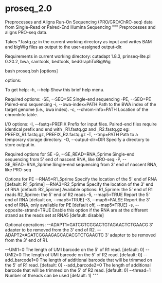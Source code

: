 # proseq_2.0
Preprocesses and Aligns Run-On Sequencing (PRO/GRO/ChRO-seq) data from Single-Read or Paired-End Illumina Sequencing
"""
Preprocesses and aligns PRO-seq data.

Takes *.fastq.gz in the current working directory as input and writes
BAM and bigWig files as output to the user-assigned output-dir.

Requirements in current working directory:
cutadapt 1.8.3, prinseq-lite.pl 0.20.2, bwa, samtools, bedtools, bedGraphToBigWig

bash proseq.bsh [options]

options:

To get help:
-h, --help             Show this brief help menu.

Required options:
-SE, --SEQ=SE          Single-end sequencing
-PE, --SEQ=PE          Paired-end sequencing
-i, --bwa-index=PATH   Path to the BWA index of the target genome (i.e., bwa index).
-c, --chrom-info=PATH  Location of the chromInfo table.

I/O options:
-I, --fastq=PREFIX     Prefix for input files.
                       Paired-end files require identical prefix and end with _R1.fastq.gz and _R2.fastq.gz
                       eg: PREFIX_R1.fastq.gz, PREFIX_R2.fastq.gz
-T, --tmp=PATH         Path to a temporary storage directory.
-O, --output-dir=DIR   Specify a directory to store output in.

Required options for SE
-G, --SE_READ=RNA_5prime Single-end sequencing from 5' end of nascent RNA, like GRO-seq
-P, --SE_READ=RNA_3prime Single-end sequencing from 3' end of nascent RNA, like PRO-seq

Options for PE
--RNA5=R1_5prime    Specify the location of the 5' end of RNA [default: R1_5prime]
--RNA3=R2_5prime    Specify the location of the 3' end of RNA [default: R2_5prime]
                    Available options: R1_5prime: the 5' end of R1 reads
                                       R2_5prime: the 5' end of R2 reads
-5, --map5=TRUE     Report the 5' end of RNA [default on, --map5=TRUE]
-3, --map5=FALSE    Report the 3' end of RNA, only available for PE [default off, --map5=TRUE]
-s, --opposite-strand=TRUE
                    Enable this option if the RNA are at the different strand
                    as the reads set at RNA5 [default: disable]

Optional operations:
--ADAPT1=GATCGTCGGACTGTAGAACTCTGAACG
                    3' adapter to be removed from the 3' end of R2.
--ADAPT2=AGATCGGAAGAGCACACGTCTGAACTC
                    3' adapter to be removed from the 3' end of R1.

--UMI1=0            The length of UMI barcode on the 5' of R1 read. [default: 0]
--UMI2=0            The length of UMI barcode on the 5' of R2 read. [default: 0]
--add_barcode1=0    The length of additional barcode that will be trimmed
                    on the 5' of R1 read. [default: 0]
--add_barcode2=0    The length of additional barcode that will be trimmed
                    on the 5' of R2 read. [default: 0]
--thread=1          Number of threads can be used [default: 1]
"""
